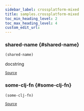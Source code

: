 ```yaml
---
sidebar_label: crossplatform-mixed
title: samples.crossplatform-mixed
toc_min_heading_level: 2
toc_max_heading_level: 4
custom_edit_url:
---
```






### shared\-name {#shared-name}
``` clojure
(shared-name)
```


docstring
<p><sub><a href="https://github.com/borkdude/quickdoc/blob/master//src/samples/crossplatform_mixed.cljc#L7-L9">Source</a></sub></p>

### some\-clj\-fn {#some-clj-fn}
``` clojure
(some-clj-fn)
```

<p><sub><a href="https://github.com/borkdude/quickdoc/blob/master//src/samples/crossplatform_mixed.cljc#L3-L3">Source</a></sub></p>
